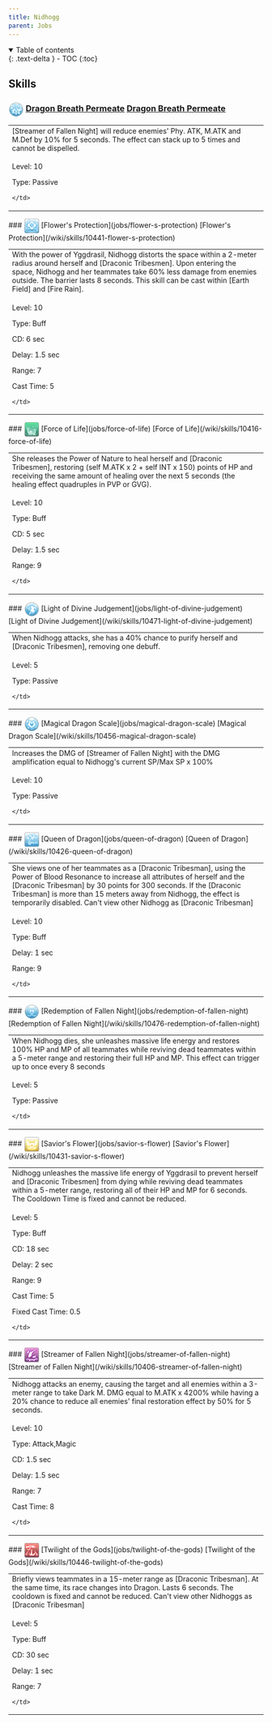 ```yaml
---
title: Nidhogg 
parent: Jobs
---
```


<details open markdown="block">
<summary>
  Table of contents
</summary>
{: .text-delta }
- TOC
{:toc}
</details>

## Skills

### <img src="/assets/images/skills/skill_2539001.png" width="30" height="30" style="vertical-align: middle"> [Dragon Breath Permeate](jobs/dragon-breath-permeate) [Dragon Breath Permeate](/wiki/skills/10466-dragon-breath-permeate)
<table>
<tbody>
  <tr>
    <td>[Streamer of Fallen Night] will reduce enemies' Phy. ATK, M.ATK and M.Def by 10% for 5 seconds. The effect can stack up to 5 times and cannot be dispelled.</td>
  </tr>
  <tr>
    <td>
              <p class="label label-yellow fs-1">Level: 10</p>
              <p class="label label-yellow fs-1">Type: Passive</p>
      
    </td>
  </tr>
</tbody>
</table>
### <img src="/assets/images/skills/skill_2536001.png" width="30" height="30" style="vertical-align: middle"> [Flower's Protection](jobs/flower-s-protection) [Flower's Protection](/wiki/skills/10441-flower-s-protection)
<table>
<tbody>
  <tr>
    <td>With the power of Yggdrasil, Nidhogg distorts the space within a 2-meter radius around herself and [Draconic Tribesmen]. Upon entering the space, Nidhogg and her teammates take 60% less damage from enemies outside. The barrier lasts 8 seconds. This skill can be cast within [Earth Field] and [Fire Rain].</td>
  </tr>
  <tr>
    <td>
              <p class="label label-yellow fs-1">Level: 10</p>
              <p class="label label-yellow fs-1">Type: Buff</p>
              <p class="label label-yellow fs-1">CD: 6 sec</p>
              <p class="label label-yellow fs-1">Delay: 1.5 sec</p>
              <p class="label label-yellow fs-1">Range: 7</p>
              <p class="label label-yellow fs-1">Cast Time: 5</p>
      
    </td>
  </tr>
</tbody>
</table>
### <img src="/assets/images/skills/skill_2533001.png" width="30" height="30" style="vertical-align: middle"> [Force of Life](jobs/force-of-life) [Force of Life](/wiki/skills/10416-force-of-life)
<table>
<tbody>
  <tr>
    <td>She releases the Power of Nature to heal herself and [Draconic Tribesmen], restoring (self M.ATK x 2 + self INT x 150) points of HP and receiving the same amount of healing over the next 5 seconds (the healing effect quadruples in PVP or GVG).</td>
  </tr>
  <tr>
    <td>
              <p class="label label-yellow fs-1">Level: 10</p>
              <p class="label label-yellow fs-1">Type: Buff</p>
              <p class="label label-yellow fs-1">CD: 5 sec</p>
              <p class="label label-yellow fs-1">Delay: 1.5 sec</p>
              <p class="label label-yellow fs-1">Range: 9</p>
      
    </td>
  </tr>
</tbody>
</table>
### <img src="/assets/images/skills/skill_2540001.png" width="30" height="30" style="vertical-align: middle"> [Light of Divine Judgement](jobs/light-of-divine-judgement) [Light of Divine Judgement](/wiki/skills/10471-light-of-divine-judgement)
<table>
<tbody>
  <tr>
    <td>When Nidhogg attacks, she has a 40% chance to purify herself and [Draconic Tribesmen], removing one debuff.</td>
  </tr>
  <tr>
    <td>
              <p class="label label-yellow fs-1">Level: 5</p>
              <p class="label label-yellow fs-1">Type: Passive</p>
      
    </td>
  </tr>
</tbody>
</table>
### <img src="/assets/images/skills/skill_2538001.png" width="30" height="30" style="vertical-align: middle"> [Magical Dragon Scale](jobs/magical-dragon-scale) [Magical Dragon Scale](/wiki/skills/10456-magical-dragon-scale)
<table>
<tbody>
  <tr>
    <td>Increases the DMG of [Streamer of Fallen Night] with the DMG amplification equal to Nidhogg's current SP/Max SP x 100%</td>
  </tr>
  <tr>
    <td>
              <p class="label label-yellow fs-1">Level: 10</p>
              <p class="label label-yellow fs-1">Type: Passive</p>
      
    </td>
  </tr>
</tbody>
</table>
### <img src="/assets/images/skills/skill_2534001.png" width="30" height="30" style="vertical-align: middle"> [Queen of Dragon](jobs/queen-of-dragon) [Queen of Dragon](/wiki/skills/10426-queen-of-dragon)
<table>
<tbody>
  <tr>
    <td>She views one of her teammates as a [Draconic Tribesman], using the Power of Blood Resonance to increase all attributes of herself and the [Draconic Tribesman] by 30 points for 300 seconds. If the [Draconic Tribesman] is more than 15 meters away from Nidhogg, the effect is temporarily disabled. Can't view other Nidhogg as [Draconic Tribesman]</td>
  </tr>
  <tr>
    <td>
              <p class="label label-yellow fs-1">Level: 10</p>
              <p class="label label-yellow fs-1">Type: Buff</p>
              <p class="label label-yellow fs-1">Delay: 1 sec</p>
              <p class="label label-yellow fs-1">Range: 9</p>
      
    </td>
  </tr>
</tbody>
</table>
### <img src="/assets/images/skills/skill_2541001.png" width="30" height="30" style="vertical-align: middle"> [Redemption of Fallen Night](jobs/redemption-of-fallen-night) [Redemption of Fallen Night](/wiki/skills/10476-redemption-of-fallen-night)
<table>
<tbody>
  <tr>
    <td>When Nidhogg dies, she unleashes massive life energy and restores 100% HP and MP of all teammates while reviving dead teammates within a 5-meter range and restoring their full HP and MP. This effect can trigger up to once every 8 seconds</td>
  </tr>
  <tr>
    <td>
              <p class="label label-yellow fs-1">Level: 5</p>
              <p class="label label-yellow fs-1">Type: Passive</p>
      
    </td>
  </tr>
</tbody>
</table>
### <img src="/assets/images/skills/skill_2535001.png" width="30" height="30" style="vertical-align: middle"> [Savior's Flower](jobs/savior-s-flower) [Savior's Flower](/wiki/skills/10431-savior-s-flower)
<table>
<tbody>
  <tr>
    <td>Nidhogg unleashes the massive life energy of Yggdrasil to prevent herself and [Draconic Tribesmen] from dying while reviving dead teammates within a 5-meter range, restoring all of their HP and MP for 6 seconds. The Cooldown Time is fixed and cannot be reduced.</td>
  </tr>
  <tr>
    <td>
              <p class="label label-yellow fs-1">Level: 5</p>
              <p class="label label-yellow fs-1">Type: Buff</p>
              <p class="label label-yellow fs-1">CD: 18 sec</p>
              <p class="label label-yellow fs-1">Delay: 2 sec</p>
              <p class="label label-yellow fs-1">Range: 9</p>
              <p class="label label-yellow fs-1">Cast Time: 5</p>
              <p class="label label-yellow fs-1">Fixed Cast Time: 0.5</p>
      
    </td>
  </tr>
</tbody>
</table>
### <img src="/assets/images/skills/skill_2532001.png" width="30" height="30" style="vertical-align: middle"> [Streamer of Fallen Night](jobs/streamer-of-fallen-night) [Streamer of Fallen Night](/wiki/skills/10406-streamer-of-fallen-night)
<table>
<tbody>
  <tr>
    <td>Nidhogg attacks an enemy, causing the target and all enemies within a 3-meter range to take Dark M. DMG equal to M.ATK x 4200% while having a 20% chance to reduce all enemies' final restoration effect by 50% for 5 seconds.</td>
  </tr>
  <tr>
    <td>
              <p class="label label-yellow fs-1">Level: 10</p>
              <p class="label label-yellow fs-1">Type: Attack,Magic</p>
              <p class="label label-yellow fs-1">CD: 1.5 sec</p>
              <p class="label label-yellow fs-1">Delay: 1.5 sec</p>
              <p class="label label-yellow fs-1">Range: 7</p>
              <p class="label label-yellow fs-1">Cast Time: 8</p>
      
    </td>
  </tr>
</tbody>
</table>
### <img src="/assets/images/skills/skill_2537001.png" width="30" height="30" style="vertical-align: middle"> [Twilight of the Gods](jobs/twilight-of-the-gods) [Twilight of the Gods](/wiki/skills/10446-twilight-of-the-gods)
<table>
<tbody>
  <tr>
    <td>Briefly views teammates in a 15-meter range as [Draconic Tribesman]. At the same time, its race changes into Dragon. Lasts 6 seconds. The cooldown is fixed and cannot be reduced. Can't view other Nidhoggs as [Draconic Tribesman]</td>
  </tr>
  <tr>
    <td>
              <p class="label label-yellow fs-1">Level: 5</p>
              <p class="label label-yellow fs-1">Type: Buff</p>
              <p class="label label-yellow fs-1">CD: 30 sec</p>
              <p class="label label-yellow fs-1">Delay: 1 sec</p>
              <p class="label label-yellow fs-1">Range: 7</p>
      
    </td>
  </tr>
</tbody>
</table>

